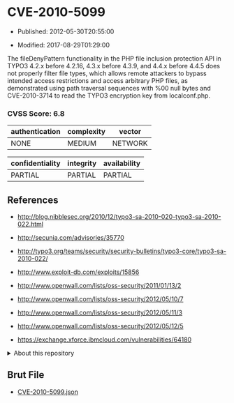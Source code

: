 # CVE-2010-5099

- Published: 2012-05-30T20:55:00

- Modified: 2017-08-29T01:29:00

The fileDenyPattern functionality in the PHP file inclusion protection API in TYPO3 4.2.x before 4.2.16, 4.3.x before 4.3.9, and 4.4.x before 4.4.5 does not properly filter file types, which allows remote attackers to bypass intended access restrictions and access arbitrary PHP files, as demonstrated using path traversal sequences with %00 null bytes and CVE-2010-3714 to read the TYPO3 encryption key from localconf.php.

### CVSS Score: **6.8**

| authentication | complexity | vector |
| --- | --- | --- |
| NONE | MEDIUM | NETWORK |

| confidentiality | integrity | availability |
| --- | --- | --- |
| PARTIAL | PARTIAL | PARTIAL |

## References

* http://blog.nibblesec.org/2010/12/typo3-sa-2010-020-typo3-sa-2010-022.html

* http://secunia.com/advisories/35770

* http://typo3.org/teams/security/security-bulletins/typo3-core/typo3-sa-2010-022/

* http://www.exploit-db.com/exploits/15856

* http://www.openwall.com/lists/oss-security/2011/01/13/2

* http://www.openwall.com/lists/oss-security/2012/05/10/7

* http://www.openwall.com/lists/oss-security/2012/05/11/3

* http://www.openwall.com/lists/oss-security/2012/05/12/5

* https://exchange.xforce.ibmcloud.com/vulnerabilities/64180

<details>
<summary>About this repository</summary> 

  This repository is part of the project [Live Hack CVE](https://github.com/Live-Hack-CVE). Main website can be found [www.live-hack.org](https://www.live-hack.org) 
  
  Made by [Sn0wAlice](https://github.com/Sn0wAlice) for the people that care about security and need to have a feed of the latest CVEs. Hope you enjoy it, don't forget to star the repo and follow me on [Twitter](https://twitter.com/Sn0wAlice) and [Github](https://github.com/Sn0wAlice). And that is my [personnal website](https://www.alice-snow.me/)

  - [Home Page](https://github.com/Live-Hack-CVE)
  - [Framework](https://github.com/Live-Hack-CVE/cve-framework)
  - [CVE database](https://github.com/Live-Hack-CVE/full_database)
  - [Changelog](https://github.com/Live-Hack-CVE/Changelog)
</details>

## Brut File

* [CVE-2010-5099.json](https://raw.githubusercontent.com/Live-Hack-CVE/full_database/main/cves/2010/CVE-2010-5099.json)

